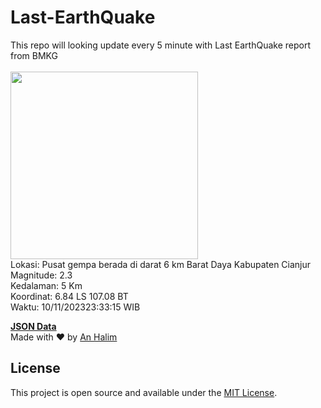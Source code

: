 # Last-EarthQuake
This repo will looking update every 5 minute with Last EarthQuake report from BMKG
<br>
<br>
<img src="https://static.bmkg.go.id/20231110233315.mmi.jpg" width="300"/>
<br>
Lokasi: Pusat gempa berada di darat 6 km Barat Daya Kabupaten Cianjur <br>
Magnitude: 2.3 <br>
Kedalaman: 5 Km <br>
Koordinat: 6.84 LS 107.08 BT <br>
Waktu: 10/11/202323:33:15 WIB <br>

<a href="./data/data.json">**JSON Data**</a>
<br>
Made with ❤️ by <a href="https://github.com/an-halim">An Halim</a>
## License

This project is open source and available under the [MIT License](LICENSE).
